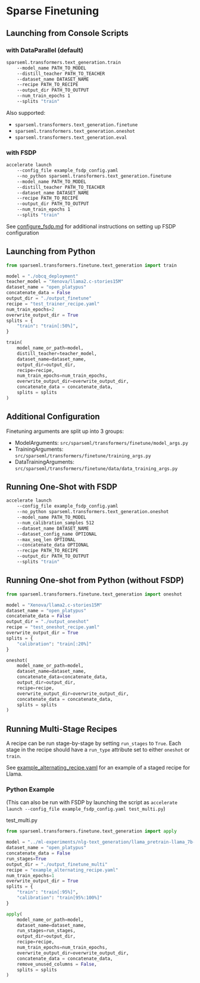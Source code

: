 # Sparse Finetuning

## Launching from Console Scripts

### with DataParallel (default)

```bash
sparseml.transformers.text_generation.train
    --model_name PATH_TO_MODEL
    --distill_teacher PATH_TO_TEACHER
    --dataset_name DATASET_NAME
    --recipe PATH_TO_RECIPE
    --output_dir PATH_TO_OUTPUT
    --num_train_epochs 1
    --splits "train"
```

Also supported:

* `sparseml.transformers.text_generation.finetune`
* `sparseml.transformers.text_generation.oneshot`
* `sparseml.transformers.text_generation.eval`

### with FSDP

```bash
accelerate launch 
    --config_file example_fsdp_config.yaml 
    --no_python sparseml.transformers.text_generation.finetune
    --model_name PATH_TO_MODEL
    --distill_teacher PATH_TO_TEACHER
    --dataset_name DATASET_NAME
    --recipe PATH_TO_RECIPE
    --output_dir PATH_TO_OUTPUT
    --num_train_epochs 1
    --splits "train"
```

See [configure_fsdp.md](https://github.com/neuralmagic/sparseml/blob/main/integrations/huggingface-transformers/finetuning/configure_fsdp.md) for additional instructions on setting up FSDP configuration

## Launching from Python

```python
from sparseml.transformers.finetune.text_generation import train

model = "./obcq_deployment"
teacher_model = "Xenova/llama2.c-stories15M"
dataset_name = "open_platypus"
concatenate_data = False
output_dir = "./output_finetune"
recipe = "test_trainer_recipe.yaml"
num_train_epochs=2
overwrite_output_dir = True
splits = {
    "train": "train[:50%]",
}

train(
    model_name_or_path=model,
    distill_teacher=teacher_model,
    dataset_name=dataset_name,
    output_dir=output_dir,
    recipe=recipe,
    num_train_epochs=num_train_epochs,
    overwrite_output_dir=overwrite_output_dir,
    concatenate_data = concatenate_data,
    splits = splits
)
```

## Additional Configuration

Finetuning arguments are split up into 3 groups:

* ModelArguments: `src/sparseml/transformers/finetune/model_args.py`
* TrainingArguments: `src/sparseml/transformers/finetune/training_args.py`
* DataTrainingArguments: `src/sparseml/transformers/finetune/data/data_training_args.py`


## Running One-Shot with FSDP
```bash
accelerate launch 
    --config_file example_fsdp_config.yaml 
    --no_python sparseml.transformers.text_generation.oneshot
    --model_name PATH_TO_MODEL
    --num_calibration_samples 512
    --dataset_name DATASET_NAME
    --dataset_config_name OPTIONAL
    --max_seq_len OPTIONAL
    --concatenate_data OPTIONAL
    --recipe PATH_TO_RECIPE
    --output_dir PATH_TO_OUTPUT
    --splits "train"
```


## Running One-shot from Python (without FSDP)
```python
from sparseml.transformers.finetune.text_generation import oneshot

model = "Xenova/llama2.c-stories15M"
dataset_name = "open_platypus"
concatenate_data = False
output_dir = "./output_oneshot"
recipe = "test_oneshot_recipe.yaml"
overwrite_output_dir = True
splits = {
    "calibration": "train[:20%]"
}

oneshot(
    model_name_or_path=model,
    dataset_name=dataset_name,
    concatenate_data=concatenate_data,
    output_dir=output_dir,
    recipe=recipe,
    overwrite_output_dir=overwrite_output_dir,
    concatenate_data = concatenate_data,
    splits = splits
)
```

## Running Multi-Stage Recipes

A recipe can be run stage-by-stage by setting `run_stages` to `True`. Each stage in the
recipe should have a `run_type` attribute set to either `oneshot` or `train`.

See [example_alternating_recipe.yaml](example_alternating_recipe.yaml) for an example 
of a staged recipe for Llama. 

### Python Example
(This can also be run with FSDP by launching the script as `accelerate launch --config_file example_fsdp_config.yaml test_multi.py`)

test_multi.py
```python
from sparseml.transformers.finetune.text_generation import apply

model = "../ml-experiments/nlg-text_generation/llama_pretrain-llama_7b-base/dense/training"
dataset_name = "open_platypus"
concatenate_data = False
run_stages=True
output_dir = "./output_finetune_multi"
recipe = "example_alternating_recipe.yaml"
num_train_epochs=1
overwrite_output_dir = True
splits = {
    "train": "train[:95%]",
    "calibration": "train[95%:100%]"
}

apply(
    model_name_or_path=model,
    dataset_name=dataset_name,
    run_stages=run_stages,
    output_dir=output_dir,
    recipe=recipe,
    num_train_epochs=num_train_epochs,
    overwrite_output_dir=overwrite_output_dir,
    concatenate_data = concatenate_data,
    remove_unused_columns = False,
    splits = splits
)
```